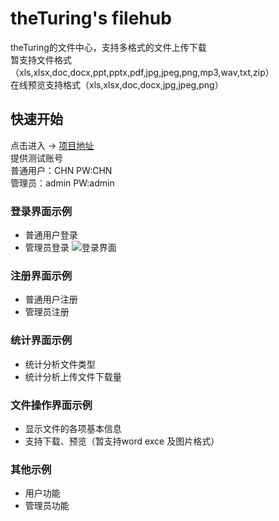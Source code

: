 # theTuring's filehub
theTuring的文件中心，支持多格式的文件上传下载</br>
暂支持文件格式（xls,xlsx,doc,docx,ppt,pptx,pdf,jpg,jpeg,png,mp3,wav,txt,zip）</br>
在线预览支持格式（xls,xlsx,doc,docx,jpg,jpeg,png）</br>
## 快速开始
点击进入 -> <a href="http://47.95.3.253:8080/">项目地址</a></br>
提供测试账号</br>
普通用户：CHN PW:CHN</br>
管理员：admin PW:admin</br>
### 登录界面示例
+ 普通用户登录
+ 管理员登录
![登录界面](https://github.com/theTuring/Truing/blob/master/%E9%A1%B9%E7%9B%AE%E6%88%AA%E5%9B%BE/login.png)
### 注册界面示例
+ 普通用户注册
+ 管理员注册
### 统计界面示例
+ 统计分析文件类型
+ 统计分析上传文件下载量
### 文件操作界面示例
+ 显示文件的各项基本信息
+ 支持下载、预览（暂支持word exce 及图片格式）
### 其他示例
+ 用户功能
+ 管理员功能
